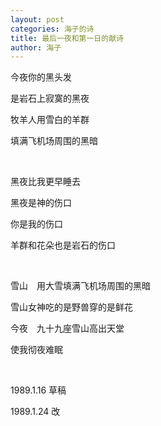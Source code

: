 ```yaml
---
layout: post
categories: 海子的诗
title: 最后一夜和第一日的献诗
author: 海子
---
```


今夜你的黑头发

是岩石上寂寞的黑夜

牧羊人用雪白的羊群

填满飞机场周围的黑暗

&nbsp;

黑夜比我更早睡去

黑夜是神的伤口

你是我的伤口

羊群和花朵也是岩石的伤口

&nbsp;

雪山　用大雪填满飞机场周围的黑暗

雪山女神吃的是野兽穿的是鲜花

今夜　九十九座雪山高出天堂

使我彻夜难眠

&nbsp;

1989.1.16 草稿

1989.1.24 改


